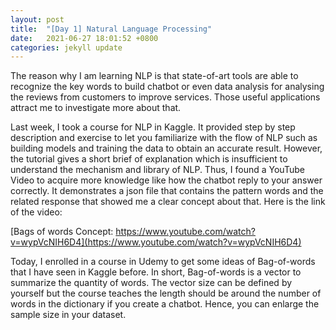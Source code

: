 ```yaml
---
layout: post
title:  "[Day 1] Natural Language Processing"
date:   2021-06-27 18:01:52 +0800
categories: jekyll update
---
```


The reason why I am learning NLP is that state-of-art tools are able to recognize the key words to build chatbot or even data analysis for analysing the reviews from customers to improve services. Those useful applications attract me to investigate more about that.

Last week, I took a course for NLP in Kaggle. It provided step by step description and exercise to let you familiarize with the flow of NLP such as building models and training the data to obtain an accurate result. However, the tutorial gives a short brief of explanation which is insufficient to understand the mechanism and library of NLP. Thus, I found a YouTube Video to acquire more knowledge like how the chatbot reply to your answer correctly. It demonstrates a json file that contains the pattern words and the related response that showed me a clear concept about that. Here is the link of the video: 

[Bags of words Concept: https://www.youtube.com/watch?v=wypVcNIH6D4](https://www.youtube.com/watch?v=wypVcNIH6D4)

Today, I enrolled in a course in Udemy to get some ideas of Bag-of-words that I have seen in Kaggle before. In short, Bag-of-words is a vector to summarize the quantity of words. The vector size can be defined by yourself but the course teaches the length should be around the number of words in the dictionary if you create a chatbot. Hence, you can enlarge the sample size in your dataset.
